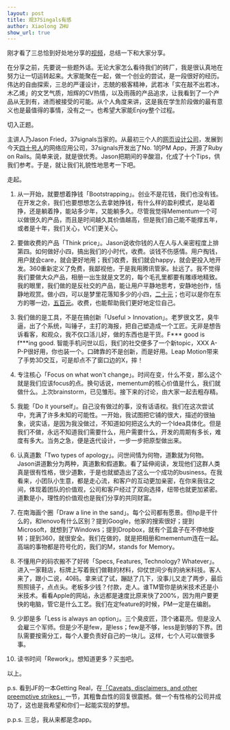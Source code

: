 ```yaml
---
layout: post
title: 观37Singals有感
author: Xiaolong ZHU
show_url: true
---
```


刚才看了三总恰到好处地分享的[视频][1]，总结一下和大家分享。

在分享之前，先要说一些题外话。无论大家怎么看待我们的砖厂，我是很认真地在努力让一切运转起来。大家能聚在一起，做一个创业的尝试，是一段很好的经历。伟达的自由探索，三总的严谨设计，志兢的极客精神，武若冰「实在敲不出若冰，木乙烯」的文艺气质，旭辉的CV热情，以及雨薇的产品追求，让我看到了一个产品从无到有，进而被接受的可能。从个人角度来讲，这是我在学生阶段做的最有意义也是最值得的事情，没有之一。也希望大家能Enjoy整个过程。

切入正题。

主讲人乃Jason Fried，37signals当家的。从最初三个人的[网页设计公司][3]，发展到今天[四十号人][4]的网络应用公司，37signals开发出了No. 1的PM App，开源了Ruby on Rails。简单来说，就是很优秀。Jason把期间的辛酸泪，化成了十个Tips，供我们参考。于是，就让我们礼貌性地思考一下吧。

走起。

1. 从一开始，就要想着挣钱「Bootstrapping」。创业不是花钱，我们也没有钱。在开发之余，我们也要想想怎么去拿她挣钱，有什么样的盈利模式，是站着挣，还是躺着挣，能站多少年，又能躺多久。尽管我觉得Mementum一个可以做很久的产品，而且是时间越久其价值越高，但是我们自己能不能撑五年，或者是十年，我们关心，VC们更关心。

2. 要做收费的产品「Think price」。Jason说收你钱的人在人与人亲密程度上排第四。如何做好小四，搞出我们的小时代，收费。谈钱不伤感情。用户掏钱，用户就会care，就会更好地用；我们收费，我们就会happy，就会更投入地开发。360重新定义了免费，我鄙视他，于是我用腾讯管家。扯远了。我不觉得我们要做大众产品，相册一出生就是文艺的，每个毛孔里都要有雕琢地精致。我的眼里，我们做的是反社交的产品，能让用户平静地思考，安静地创作，恬静地观赏。做小四，可以是梦里花落知多少的小四，[二十元][5]；也可以是你在东方的哪一边，[五百元][6]。收费，也能帮助我们更好地定位自己。

3. 我们做的是工具，不是在搞创新「Useful > Innovation」。老罗很文艺，臭牛逼，出了个系统，叫锤子，主打的海报，把自己塑造成一个工匠。无非是想告诉看客，和观众，我不仅口活儿好，做的东西也是干货。F\*\*\* good is f\*\*\*ing good. 智能手机问世以后，我们的社交便多了一个新topic，XXX A-P-P很好用，你也装一个。口碑靠的不是创新，而是好用。Leap Motion带来了手势3D交互，可是却点不了窗口边的X，摔！

4. 专注核心「Focus on what won't change」。时间在变，什么不变，那么这个就是我们应该focus的点。换句话说，mementum的核心价值是什么，我们就做什么。上次brainstorm，已见雏形。接下来的讨论，由大家一起去粗存精。

5. 我能「Do it yourself」。自己没有做过的事，没有话语权。我们在这次尝试中，充满了许多未知的可能性。一开始，我试图把它铺的很大，描述的很抽象，说实话，是因为我没做过，不知道如何把这么大的一个Idea具体化。但是我们不做，永远不知道我们需要什么，用户需要什么，开发的周期有多长，难度有多大。当务之急，便是迭代设计，一步一步把原型做出来。

6. 认真道歉「Two types of apology」。问世间情为何物，道歉就为何物。Jason讲道歉分为两种，真道歉和假道歉。看了延伸阅读，发现他们这群人类真是很有性格，很少道歉，于是也就塑造出了这么一个成功的business。在我看来，小团队小生意，都是走心流，和客户的互动更加亲密，在你来我往之间，体现着团队的价值观，公司和客户经过了双向选择，纽带也就更加紧密。道歉是小，理性的价值观也是我们分享的共同财富。

7. 在南海画个圈「Draw a line in the sand」。每个公司都有愿景。但hp是干什么的，和lenovo有什么区别？提到Google，他家的搜索很好；提到Microsoft，就想到了Windows；提到Dropbox，就有个蓝盒子在不停地旋转；提到360，就很安全。我们在做的，就是把相册和mementum连在一起。高端的事物都是符号化的，我们的M，stands for Memory。

8. 不懂用户的码农搬不了好砖「Specs, Features, Technology? Whatever」。进入一家鞋店，标牌上写着我们做鞋的材料，仰仗世间少有的纳米科技。客人来了，跟小二说，40码。拿来试了试，蹦跶了几下，没事儿又走了两步，最后照照镜子，点点头。老板多少钱？付款，走人。谁TM管你是纳米技术还是小米技术。看看Apple的网站，永远都是速度比原来快了200%，因为用户要更快的电脑，管它是什么工艺。我们在定feature的时候，PM一定是在编剧。

9. 少即是多「Less is always an option」。三个臭皮匠，顶个诸葛亮。但是没人会雇三个军师。但是少不是few，是less；few是不够，less是到够的下界。团队需要按需分工，每个人要负责好自己的一块儿。这样，七个人可以做很多事。

10. 读书时间「Rework」。想知道更多？买[书][7]吧。

以上。

p.s. 看到JF的一本Getting Real，在[「Caveats, disclaimers, and other preemptive strikes」][2]一节，其粗鲁血性的回复很震撼。做一个有性格的公司并成功了，这也是我希望和你们一起能实现的梦想。

p.p.s. 三总，我从来都是念app。



[1]: http://vimeo.com/17878301
[2]: http://gettingreal.37signals.com/ch01_Caveats_disclaimers_and_other_preemptive_strikes.php
[3]: http://37signals.com/svn/writers/
[4]: http://37signals.com/about
[5]: http://book.douban.com/subject/1016300/ 
[6]: http://zh.wikipedia.org/wiki/%E5%B7%A6%E5%B0%8F%E7%A5%96%E5%92%92 
[7]: http://37signals.com/rework/ 